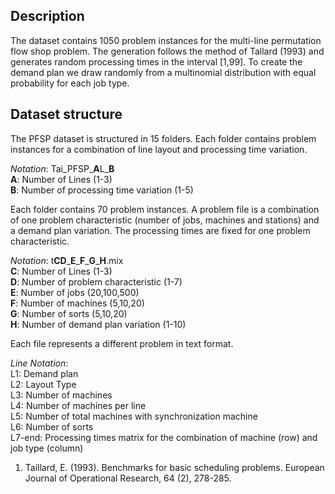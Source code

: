 ## Description

The dataset contains 1050 problem instances for the multi-line permutation flow shop problem. The generation follows the method of Tallard (1993) and generates random processing times in the interval [1,99]. To create the demand plan we draw randomly from a multinomial distribution with equal probability for each job type.

## Dataset structure

The PFSP dataset is structured in 15 folders. Each folder contains problem instances for a combination of line layout and processing time variation.

*Notation*: Tai_PFSP_**A**L_**B** <br/>
**A**: Number of Lines (1-3) <br/>
**B**: Number of processing time variation (1-5) <br/>

Each folder contains 70 problem instances. A problem file is a combination of one problem characteristic (number of jobs, machines and stations) and a demand plan variation. The processing times are fixed for one problem characteristic. 

*Notation*: t**CD**\_**E**\_**F**\_**G**\_**H**.mix <br/>
**C**: Number of Lines (1-3) <br/>
**D**: Number of problem characteristic (1-7) <br/>
**E**: Number of jobs (20,100,500) <br/>
**F**: Number of machines (5,10,20) <br/>
**G**: Number of sorts (5,10,20) <br/>
**H**: Number of demand plan variation (1-10) <br/>

Each file represents a different problem in text format.

*Line Notation*: <br/>
L1: Demand plan <br/>
L2: Layout Type <br/>
L3: Number of machines <br/>
L4: Number of machines per line <br/>
L5: Number of total machines with synchronization machine <br/>
L6: Number of sorts <br/>
L7-end: Processing times matrix for the combination of machine (row) and job type (column) <br/>

1. Taillard, E. (1993). Benchmarks for basic scheduling problems. European Journal of Operational Research, 64 (2), 278-285.